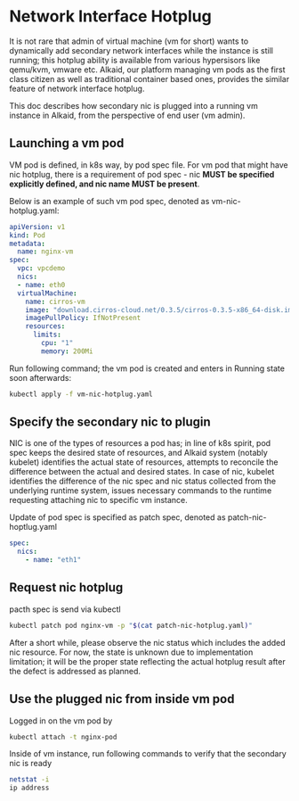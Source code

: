 # Network Interface Hotplug

It is not rare that admin of virtual machine (vm for short) wants to dynamically add secondary network interfaces while the instance is still running; this hotplug ability is available from various hypersisors like qemu/kvm, vmware etc. Alkaid, our platform managing vm pods as the first class citizen as well as traditional container based ones, provides the similar feature of network interface hotplug. 

This doc describes how secondary nic is plugged into a running vm instance in Alkaid, from the perspective of end user (vm admin).

## Launching a vm pod
VM pod is defined, in k8s way, by pod spec file. For vm pod that might have nic hotplug, there is a requirement of pod spec - nic __MUST be specified explicitly defined, and nic name MUST be present__. 

Below  is an example of such vm pod spec, denoted as vm-nic-hotplug.yaml:
```yaml
apiVersion: v1
kind: Pod
metadata:
  name: nginx-vm
spec:
  vpc: vpcdemo
  nics:
  - name: eth0
  virtualMachine:
    name: cirros-vm
    image: "download.cirros-cloud.net/0.3.5/cirros-0.3.5-x86_64-disk.img"
    imagePullPolicy: IfNotPresent
    resources:
      limits:
        cpu: "1"
        memory: 200Mi
```

Run following command; the vm pod is created and enters in Running state soon afterwards:
```bash
kubectl apply -f vm-nic-hotplug.yaml
``` 

## Specify the secondary nic to plugin
NIC is one of the types of resources a pod has; in line of k8s spirit, pod spec keeps the desired state of resources, and Alkaid system (notably kubelet) identifies the actual state of resources, attempts to reconcile the difference between the actual and desired states. In case of nic, kubelet identifies the difference of the nic spec and nic status collected from the underlying runtime system, issues necessary commands to the runtime requesting attaching nic to specific vm instance.

Update of pod spec is specified as patch spec, denoted as patch-nic-hoptlug.yaml
```yaml
spec:
  nics:
    - name: "eth1"
```

## Request nic hotplug
pacth spec is send via kubectl
```bash
kubectl patch pod nginx-vm -p "$(cat patch-nic-hotplug.yaml)"
```
After a short while, please observe the nic status which includes the added nic resource. For now, the state is unknown due to implementation limitation; it will be the proper state reflecting the actual hotplug result after the defect is addressed as planned.

## Use the plugged nic from inside vm pod
Logged in on the vm pod by
```bash
kubectl attach -t nginx-pod
```
Inside of vm instance, run following commands to verify that the secondary nic is ready
```bash
netstat -i
ip address
```
